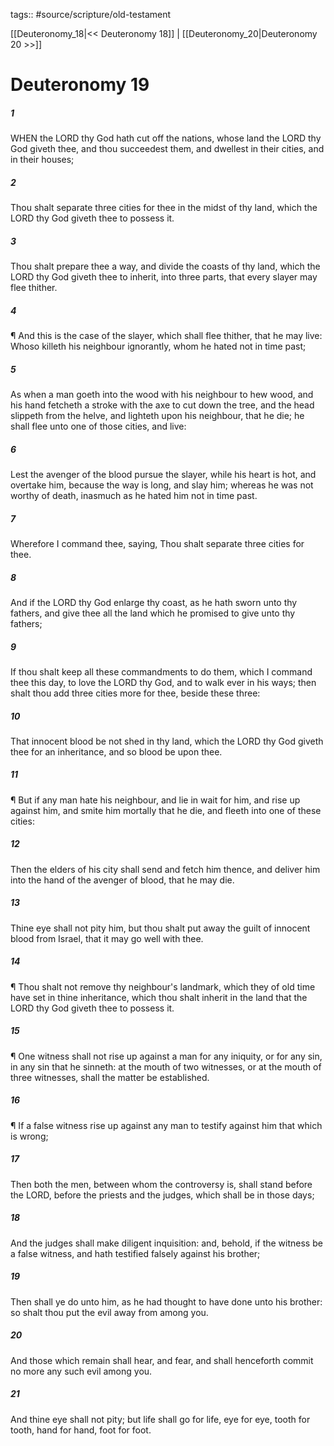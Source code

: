 tags:: #source/scripture/old-testament

[[Deuteronomy_18|<< Deuteronomy 18]] | [[Deuteronomy_20|Deuteronomy 20 >>]]

# Deuteronomy 19

##### 1

WHEN the LORD thy God hath cut off the nations, whose land the LORD thy God giveth thee, and thou succeedest them, and dwellest in their cities, and in their houses;

##### 2

Thou shalt separate three cities for thee in the midst of thy land, which the LORD thy God giveth thee to possess it.

##### 3

Thou shalt prepare thee a way, and divide the coasts of thy land, which the LORD thy God giveth thee to inherit, into three parts, that every slayer may flee thither.

##### 4

¶ And this is the case of the slayer, which shall flee thither, that he may live: Whoso killeth his neighbour ignorantly, whom he hated not in time past;

##### 5

As when a man goeth into the wood with his neighbour to hew wood, and his hand fetcheth a stroke with the axe to cut down the tree, and the head slippeth from the helve, and lighteth upon his neighbour, that he die; he shall flee unto one of those cities, and live:

##### 6

Lest the avenger of the blood pursue the slayer, while his heart is hot, and overtake him, because the way is long, and slay him; whereas he was not worthy of death, inasmuch as he hated him not in time past.

##### 7

Wherefore I command thee, saying, Thou shalt separate three cities for thee.

##### 8

And if the LORD thy God enlarge thy coast, as he hath sworn unto thy fathers, and give thee all the land which he promised to give unto thy fathers;

##### 9

If thou shalt keep all these commandments to do them, which I command thee this day, to love the LORD thy God, and to walk ever in his ways; then shalt thou add three cities more for thee, beside these three:

##### 10

That innocent blood be not shed in thy land, which the LORD thy God giveth thee for an inheritance, and so blood be upon thee.

##### 11

¶ But if any man hate his neighbour, and lie in wait for him, and rise up against him, and smite him mortally that he die, and fleeth into one of these cities:

##### 12

Then the elders of his city shall send and fetch him thence, and deliver him into the hand of the avenger of blood, that he may die.

##### 13

Thine eye shall not pity him, but thou shalt put away the guilt of innocent blood from Israel, that it may go well with thee.

##### 14

¶ Thou shalt not remove thy neighbour's landmark, which they of old time have set in thine inheritance, which thou shalt inherit in the land that the LORD thy God giveth thee to possess it.

##### 15

¶ One witness shall not rise up against a man for any iniquity, or for any sin, in any sin that he sinneth: at the mouth of two witnesses, or at the mouth of three witnesses, shall the matter be established.

##### 16

¶ If a false witness rise up against any man to testify against him that which is wrong;

##### 17

Then both the men, between whom the controversy is, shall stand before the LORD, before the priests and the judges, which shall be in those days;

##### 18

And the judges shall make diligent inquisition: and, behold, if the witness be a false witness, and hath testified falsely against his brother;

##### 19

Then shall ye do unto him, as he had thought to have done unto his brother: so shalt thou put the evil away from among you.

##### 20

And those which remain shall hear, and fear, and shall henceforth commit no more any such evil among you.

##### 21

And thine eye shall not pity; but life shall go for life, eye for eye, tooth for tooth, hand for hand, foot for foot.
